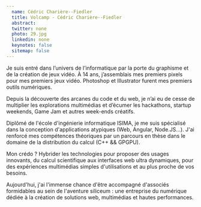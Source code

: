 ```yaml
---
  name: Cédric Charière--Fiedler
  title: Volcamp - Cédric Charière--Fiedler
  abstract: 
  twitter: none
  photo: 29.jpg
  linkedin: none
  keynotes: false
  sitemap: false
---
```

Je suis entré dans l’univers de l’informatique par la porte du graphisme et de la création de jeux vidéo. À 14 ans, j’assemblais mes premiers pixels pour mes premiers jeux vidéo. Photoshop et Illustrator furent mes premiers outils numériques.

Depuis la découverte des arcanes du code et du web, je n’ai eu de cesse de multiplier les explorations multimédias et d’écumer les hackathons, startup weekends, Game Jam et autres week-ends créatifs.

Diplômé de l'école d'ingénierie informatique ISIMA, je me suis spécialisé dans la conception d'applications atypiques (Web, Angular, Node.JS...). J'ai renforcé mes compétences théoriques par un parcours en thèse dans le domaine de la distribution du calcul (C++ && GPGPU).

Mon crédo ? Hybrider les technologies pour proposer des usages innovants, du calcul scientifique aux interfaces web ultra dynamiques, pour des expériences multimédias simples d'utilisations et au plus proche de vos besoins.

Aujourd'hui, j'ai l'immense chance d'être accompagné d'associés formidables au sein de l'aventure siliceum : une entreprise du numérique dédiée à la création de solutions web, multimédias et hautes performances.
